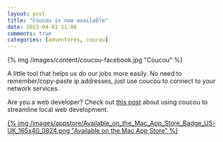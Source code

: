 ```yaml
---
layout: post
title: "Coucou is now available"
date: 2013-04-01 11:08
comments: true
categories: [adventures, coucou]
---
```


<div class="thumbnail">
{% img /images/content/coucou-facebook.jpg "Coucou" %}
</div>

A little tool that helps us do our jobs more easily. No need to remember/copy-paste ip addresses, just use coucou to connect to your network services.

Are you a web developer? Check out [this post](/blog/2013/03/29/coucou-for-web-developers) about using coucou to streamline local web development.

<a href="https://itunes.apple.com/app/coucou/id620436774">{% img /images/appstore/Available_on_the_Mac_App_Store_Badge_US-UK_165x40_0824.png "Available on the Mac App Store" %}</a>
